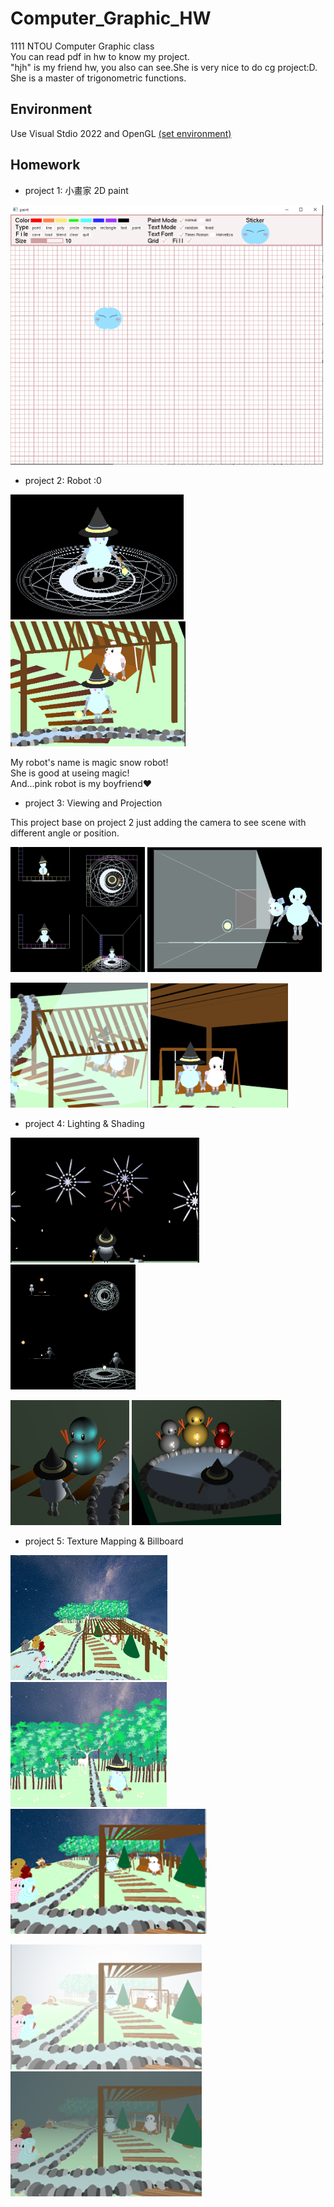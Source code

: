 # Computer_Graphic_HW

1111 NTOU Computer Graphic class <br>
You can read pdf in hw to know my project. <br>
"hjh" is my friend hw, you also can see.She is very nice to do cg project:D.
She is a master of trigonometric functions.

## Environment

Use Visual Stdio 2022 and OpenGL [(set environment)](https://juejin.cn/post/7030405762161573896)

## Homework

- project 1: 小畫家 2D paint
 <img src="/readmeImg/paint.png" alt="paint" title="paint" width="500"> 
 
- project 2: Robot :0

 <img src="/readmeImg/robot-1.png" alt="robot-1" title="robot" height="200"> <img src="/readmeImg/robot-2.png" alt="robot-1" title="robot" height="200"> 
 
 My robot's name is magic snow robot! <br>
 She is good at useing magic! <br>
 And...pink robot is my boyfriend❤ <br>

- project 3: Viewing and Projection 

This project base on project 2 just adding the camera to see scene with different angle or position.


 <img src="/readmeImg/view-1.png" alt="view-1" title="view" height="200"> <img src="/readmeImg/view-2.png" alt="view-2" title="view" height="200"> 
 
 <img src="/readmeImg/view-4.png" alt="view-4" title="view" height="200"> <img src="/readmeImg/view-3.png" alt="view-3" title="view" height="200"> 

- project 4:  Lighting & Shading

 <img src="/readmeImg/light-1.jpg" alt="light-1" title="light" height="200"> <img src="/readmeImg/light-2.png" alt="light-2" title="light" height="200"> 
 
 <img src="/readmeImg/light-4.png" alt="light-4" title="light" height="200"> <img src="/readmeImg/light-3.png" alt="light-3" title="light" height="200"> 
 
 - project 5: Texture Mapping & Billboard

 <img src="/readmeImg/texture-1.png" alt="light-1" title="light" height="200"> <img src="/readmeImg/texture-2.png" alt="light-1" title="light" height="200"> <img src="/readmeImg/texture-3.png" alt="light-2" title="light" height="200"> 
 
 <img src="/readmeImg/texture-4.png" alt="light-4" title="light" height="200"> <img src="/readmeImg/texture-5.png" alt="light-3" title="light" height="200"> 

